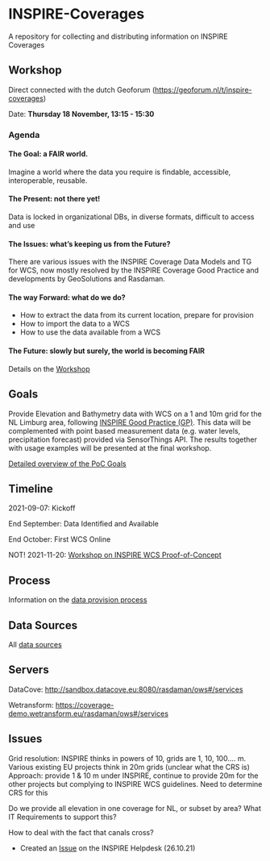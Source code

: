 # INSPIRE-Coverages
A repository for collecting and distributing information on INSPIRE Coverages

## Workshop 
Direct connected with the dutch Geoforum (https://geoforum.nl/t/inspire-coverages)

Date: **Thursday 18 November, 13:15 - 15:30**

### Agenda

#### The Goal: a FAIR world. 
Imagine a world where the data you require is findable, accessible, interoperable, reusable. 

#### The Present: not there yet!
Data is locked in organizational DBs, in diverse formats, difficult to access and use

#### The Issues: what’s keeping us from the Future?
There are various issues with the INSPIRE Coverage Data Models and TG for WCS, now mostly resolved by the INSPIRE Coverage Good Practice and developments by GeoSolutions and Rasdaman.

#### The way Forward: what do we do?
- How to extract the data from its current location, prepare for provision
- How to import the data to a WCS
- How to use the data available from a WCS

#### The Future: slowly but surely, the world is becoming FAIR

Details on the [Workshop](docs/Workshop.md)

## Goals

Provide Elevation and Bathymetry data with WCS on a 1 and 10m grid for the NL Limburg area, following [INSPIRE Good Practice (GP)](https://inspire.ec.europa.eu/coverage-good-practice). This data will be complemented with point based measurement data (e.g. water levels, precipitation forecast) provided via SensorThings API. The results together with usage examples will be presented at the final workshop.

[Detailed overview of the PoC Goals](docs/goals.md)

## Timeline

2021-09-07: Kickoff

End September: Data Identified and Available 

End October: First WCS Online

NOT! 2021-11-20: [Workshop on INSPIRE WCS Proof-of-Concept](docs/Workshop.md)

## Process

Information on the [data provision process](docs/ProvisionProcess.md)

## Data Sources

All [data sources](docs/DataSources.md)

## Servers

DataCove: http://sandbox.datacove.eu:8080/rasdaman/ows#/services

Wetransform: https://coverage-demo.wetransform.eu/rasdaman/ows#/services

## Issues

Grid resolution: INSPIRE thinks in powers of 10, grids are 1, 10, 100.... m. Various existing EU projects think in 20m grids (unclear what the CRS is)
Approach: provide 1 & 10 m under INSPIRE, continue to provide 20m for the other projects but complying to INSPIRE WCS guidelines. Need to determine CRS for this

Do we provide all elevation in one coverage for NL, or subset by area? What IT Requirements to support this?

How to deal with the fact that canals cross?
- Created an [Issue](https://github.com/INSPIRE-MIF/helpdesk/issues/64) on the INSPIRE Helpdesk (26.10.21)

